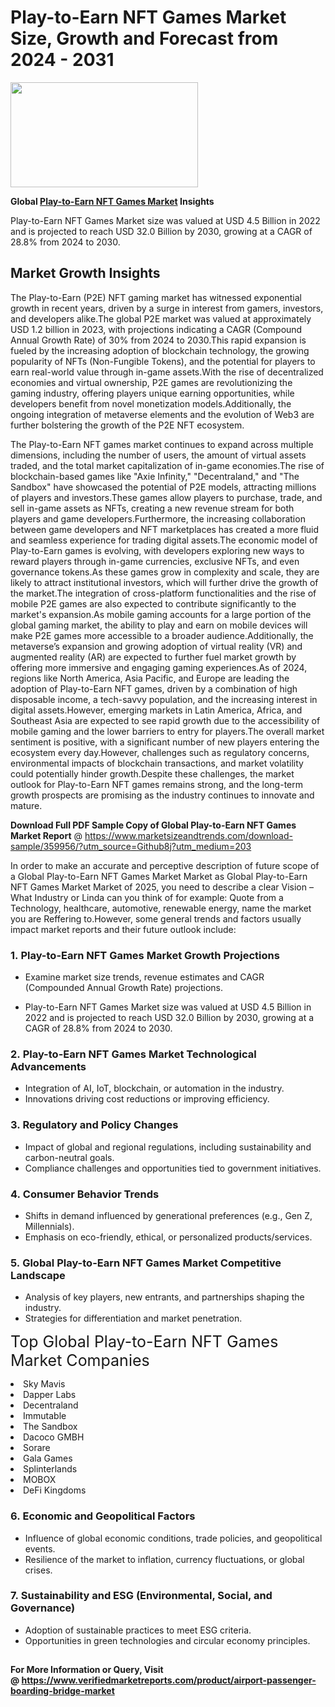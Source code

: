 <H1>Play-to-Earn NFT Games Market Size, Growth and Forecast from 2024 - 2031</H1><img class="aligncenter size-medium wp-image-584254" src="https://thirdeyenews.in/wp-content/uploads/2024/09/Global-Market-Research-300x168.jpeg" alt="" width="300" height="168" /><p><strong>Global&nbsp;<a href="https://www.marketsizeandtrends.com/download-sample/359956/?utm_source=Github8j?utm_medium=203">Play-to-Earn NFT Games Market</a> Insights</strong></p><p>Play-to-Earn NFT Games Market size was valued at USD 4.5 Billion in 2022 and is projected to reach USD 32.0 Billion by 2030, growing at a CAGR of 28.8% from 2024 to 2030.</p><p><h2>Market Growth Insights</h2> <p>The Play-to-Earn (P2E) NFT gaming market has witnessed exponential growth in recent years, driven by a surge in interest from gamers, investors, and developers alike.The global P2E market was valued at approximately USD 1.2 billion in 2023, with projections indicating a CAGR (Compound Annual Growth Rate) of 30% from 2024 to 2030.This rapid expansion is fueled by the increasing adoption of blockchain technology, the growing popularity of NFTs (Non-Fungible Tokens), and the potential for players to earn real-world value through in-game assets.With the rise of decentralized economies and virtual ownership, P2E games are revolutionizing the gaming industry, offering players unique earning opportunities, while developers benefit from novel monetization models.Additionally, the ongoing integration of metaverse elements and the evolution of Web3 are further bolstering the growth of the P2E NFT ecosystem.</p> <p>The Play-to-Earn NFT games market continues to expand across multiple dimensions, including the number of users, the amount of virtual assets traded, and the total market capitalization of in-game economies.The rise of blockchain-based games like "Axie Infinity," "Decentraland," and "The Sandbox" have showcased the potential of P2E models, attracting millions of players and investors.These games allow players to purchase, trade, and sell in-game assets as NFTs, creating a new revenue stream for both players and game developers.Furthermore, the increasing collaboration between game developers and NFT marketplaces has created a more fluid and seamless experience for trading digital assets.The economic model of Play-to-Earn games is evolving, with developers exploring new ways to reward players through in-game currencies, exclusive NFTs, and even governance tokens.As these games grow in complexity and scale, they are likely to attract institutional investors, which will further drive the growth of the market.The integration of cross-platform functionalities and the rise of mobile P2E games are also expected to contribute significantly to the market's expansion.As mobile gaming accounts for a large portion of the global gaming market, the ability to play and earn on mobile devices will make P2E games more accessible to a broader audience.Additionally, the metaverse’s expansion and growing adoption of virtual reality (VR) and augmented reality (AR) are expected to further fuel market growth by offering more immersive and engaging gaming experiences.As of 2024, regions like North America, Asia Pacific, and Europe are leading the adoption of Play-to-Earn NFT games, driven by a combination of high disposable income, a tech-savvy population, and the increasing interest in digital assets.However, emerging markets in Latin America, Africa, and Southeast Asia are expected to see rapid growth due to the accessibility of mobile gaming and the lower barriers to entry for players.The overall market sentiment is positive, with a significant number of new players entering the ecosystem every day.However, challenges such as regulatory concerns, environmental impacts of blockchain transactions, and market volatility could potentially hinder growth.Despite these challenges, the market outlook for Play-to-Earn NFT games remains strong, and the long-term growth prospects are promising as the industry continues to innovate and mature.<p><span class=""><strong>Download Full PDF Sample Copy of Global Play-to-Earn NFT Games Market Report</strong> @ <a href="https://www.marketsizeandtrends.com/download-sample/359956/?utm_source=Github8j?utm_medium=203" target="_blank">https://www.marketsizeandtrends.com/download-sample/359956/?utm_source=Github8j?utm_medium=203</a></span></p><p>In order to make an accurate and perceptive description of future scope of a Global&nbsp;Play-to-Earn NFT Games Market Market as Global&nbsp;Play-to-Earn NFT Games Market Market of 2025, you need to describe a clear Vision &ndash; What Industry or Linda can you think of for example: Quote from a Technology, healthcare, automotive, renewable energy, name the market you are Reffering to.However, some general trends and factors usually impact market reports and their future outlook include:</p><h3>1.&nbsp;<strong>Play-to-Earn NFT Games Market Growth Projections</strong></h3><ul><li>Examine market size trends, revenue estimates and CAGR (Compounded Annual Growth Rate) projections.</li><li><p>Play-to-Earn NFT Games Market size was valued at USD 4.5 Billion in 2022 and is projected to reach USD 32.0 Billion by 2030, growing at a CAGR of 28.8% from 2024 to 2030.</p></li></ul><h3>2.&nbsp;<strong>Play-to-Earn NFT Games Market Technological Advancements</strong></h3><ul><li>Integration of AI, IoT, blockchain, or automation in the industry.</li><li>Innovations driving cost reductions or improving efficiency.</li></ul><h3>3.&nbsp;<strong>Regulatory and Policy Changes</strong></h3><ul><li>Impact of global and regional regulations, including sustainability and carbon-neutral goals.</li><li>Compliance challenges and opportunities tied to government initiatives.</li></ul><h3>4.&nbsp;<strong>Consumer Behavior Trends</strong></h3><ul><li>Shifts in demand influenced by generational preferences (e.g., Gen Z, Millennials).</li><li>Emphasis on eco-friendly, ethical, or personalized products/services.</li></ul><h3>5.&nbsp;<strong>Global Play-to-Earn NFT Games Market Competitive Landscape</strong></h3><ul><li>Analysis of key players, new entrants, and partnerships shaping the industry.</li><li>Strategies for differentiation and market penetration.</li></ul><p data-pm-slice="1 1 []"><span style="color: inherit; font-family: inherit; font-size: 25px;">Top Global Play-to-Earn NFT Games Market Companies</span></p><div class="" data-test-id=""><p><li>Sky Mavis</li><li> Dapper Labs</li><li> Decentraland</li><li> Immutable</li><li> The Sandbox</li><li> Dacoco GMBH</li><li> Sorare</li><li> Gala Games</li><li> Splinterlands</li><li> MOBOX</li><li> DeFi Kingdoms</li></p></div><h3>6.&nbsp;<strong>Economic and Geopolitical Factors</strong></h3><ul><li>Influence of global economic conditions, trade policies, and geopolitical events.</li><li>Resilience of the market to inflation, currency fluctuations, or global crises.</li></ul><h3>7.&nbsp;<strong>Sustainability and ESG (Environmental, Social, and Governance)</strong></h3><ul><li>Adoption of sustainable practices to meet ESG criteria.</li><li>Opportunities in green technologies and circular economy principles.</li></ul><h2><strong style="font-size: 14px;">For More Information or Query, Visit @&nbsp;</strong><a style="background-color: #ffffff; font-size: 14px;" href="https://www.marketsizeandtrends.com/report/play-to-earn-nft-games-market/" target="_blank">https://www.verifiedmarketreports.com/product/airport-passenger-boarding-bridge-market</a></h2>